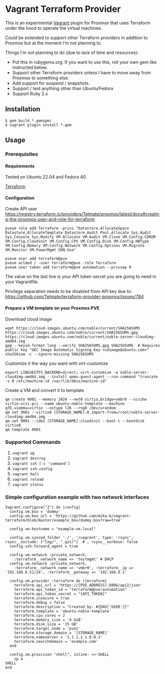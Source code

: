 # Vagrant Terraform Provider

This is an experimental [Vagrant](http://www.vagrantup.com) plugin for Proxmox that uses
Terraform under the hood to operate the virtual machines.

Could be extended to support other Terraform providers in addition to Proxmox but at
the moment I'm not planning to.

Things I'm _not_ planning to do (due to lack of time and resources):
* Put this in rubygems.org. If you want to use this, roll your own gem like instructed below.
* Support other Terraform providers unless I have to move away from Proxmox to something else.
* Add support for suspend / snapshots.
* Support / test anything other than Ubuntu/Fedora
* Support Ruby 2.x

## Installation

```
$ gem build *.gemspec
$ vagrant plugin install *.gem
```

## Usage

### Prerequisites

#### Requirements

Tested on Ubuntu 22.04 and Fedora 40.

[Terraform](https://developer.hashicorp.com/terraform/tutorials/aws-get-started/install-cli)

#### Configuration

Create API user
https://registry.terraform.io/providers/Telmate/proxmox/latest/docs#creating-the-proxmox-user-and-role-for-terraform
```
pveum role add Terraform -privs "Datastore.AllocateSpace Datastore.AllocateTemplate Datastore.Audit Pool.Allocate Sys.Audit Sys.Console Sys.Modify VM.Allocate VM.Audit VM.Clone VM.Config.CDROM VM.Config.Cloudinit VM.Config.CPU VM.Config.Disk VM.Config.HWType VM.Config.Memory VM.Config.Network VM.Config.Options VM.Migrate VM.Monitor VM.PowerMgmt SDN.Use"

pveum user add terraform@pve
pveum aclmod / -user terraform@pve -role Terraform
pveum user token add terraform@pve automation --privsep 0
```
The value on the last line is your API token secret you are going to need in your Vagrantfile.

Privilege separation needs to be disabled from API key due to:
https://github.com/Telmate/terraform-provider-proxmox/issues/784

#### Prepare a VM template on your Proxmox PVE

Download cloud image
```
wget https://cloud-images.ubuntu.com/noble/current/SHA256SUMS https://cloud-images.ubuntu.com/noble/current/SHA256SUMS.gpg https://cloud-images.ubuntu.com/noble/current/noble-server-cloudimg-amd64.img
gpg --keyid-format long --verify SHA256SUMS.gpg SHA256SUMS  # Requires public key "UEC Image Automatic Signing Key <cdimage@ubuntu.com>"
sha256sum -c --ignore-missing SHA256SUMS
```

Customize it the way you want with virt-customize
```
export LIBGUESTFS_BACKEND=direct; virt-customize -a noble-server-cloudimg-amd64.img --install qemu-guest-agent --run-command "truncate -s 0 /etc/machine-id /var/lib/dbus/machine-id"
```

Create a VM and convert it to template
```
qm create 9001 --memory 1024 --net0 virtio,bridge=vmbr0 --scsihw virtio-scsi-pci --name ubuntu-noble-template --machine q35,viommu=virtio --ostype l26 --rng0 /dev/urandom
qm set 9001 --virtio0 [STORAGE_NAME]:0,import-from=/root/noble-server-cloudimg-amd64.img
qm set 9001 --ide2 [STORAGE_NAME]:cloudinit --boot c --bootdisk virtio0
qm template 9001
```


### Supported Commands

1. `vagrant up`
1. `vagrant destroy`
1. `vagrant ssh [-c 'command']`
1. `vagrant ssh-config`
1. `vagrant halt`
1. `vagrant reload`
1. `vagrant status`

### Simple configuration example with two network interfaces

```
Vagrant.configure("2") do |config|
  config.vm.box = 'dummy'
  config.vm.box_url = 'https://github.com/mika-b/vagrant-terraform/blob/master/example_box/dummy.box?raw=true'

  config.vm.hostname = "example-vm.local"

  config.vm.synced_folder './', '/vagrant', type: 'rsync', rsync__exclude: ["log/", ".git/"]  # , rsync__verbose: false
  config.ssh.forward_agent = true

  config.vm.network :private_network,
    :terraform__network_name => 'testmgmt' # DHCP
  config.vm.network :private_network,
    :terraform__network_name => 'vmbr0', :terraform__ip => '192.168.0.51/24', :terraform__gateway => '192.168.0.1'

  config.vm.provider :terraform do |terraform|
    terraform.api_url = 'https://[PVE_ADDRESS]:8006/api2/json'
    terraform.api_token_id = "terraform@pve!automation"
    terraform.api_token_secret = "[API_TOKEN]"
    terraform.insecure = true
    terraform.debug = false
    terraform.description = "Created by: #{ENV['USER']}"
    terraform.template = 'ubuntu-noble-template'
    terraform.cpu_cores = 2
    terraform.memory_size = '4 GiB'
    terraform.disk_size = '15 GB'
    terraform.target_node = 'pve1'
    terraform.storage_domain = '[STORAGE_NAME]'
    terraform.nameserver = '1.1.1.1 1.0.0.1'
    terraform.searchdomain = 'example.com'
  end

  config.vm.provision "shell", inline: <<-SHELL
    ip a
SHELL
end
```

